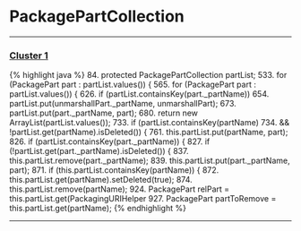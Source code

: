# PackagePartCollection

***

### [Cluster 1](./1)
{% highlight java %}
84. protected PackagePartCollection partList;
533.   for (PackagePart part : partList.values()) {
565.     for (PackagePart part : partList.values()) {
626.       if (partList.containsKey(part._partName))
654.           partList.put(unmarshallPart._partName, unmarshallPart);
673.           partList.put(part._partName, part);
680.   return new ArrayList<PackagePart>(partList.values());
733.   if (partList.containsKey(partName)
734.       && !partList.get(partName).isDeleted()) {
761.   this.partList.put(partName, part);
826.   if (partList.containsKey(part._partName)) {
827.     if (!partList.get(part._partName).isDeleted()) {
837.     this.partList.remove(part._partName);
839.   this.partList.put(part._partName, part);
871.   if (this.partList.containsKey(partName)) {
872.     this.partList.get(partName).setDeleted(true);
874.     this.partList.remove(partName);
924.   PackagePart relPart = this.partList.get(PackagingURIHelper
927.   PackagePart partToRemove = this.partList.get(partName);
{% endhighlight %}

***

